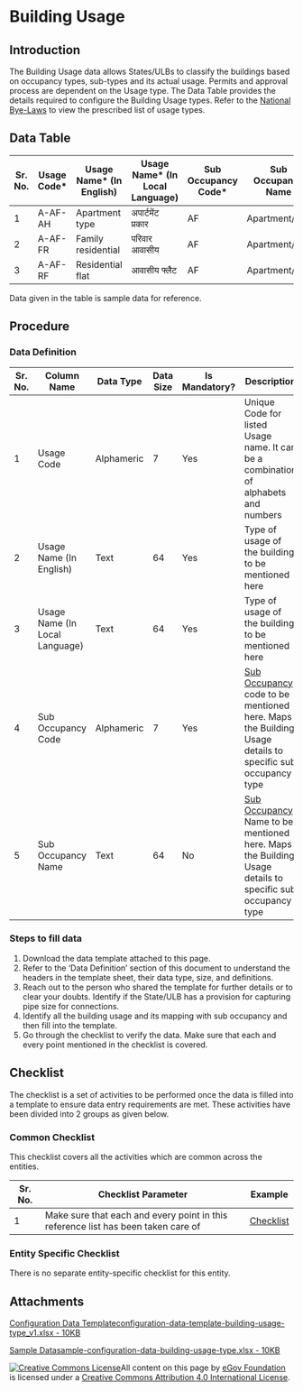 # Building Usage

## Introduction <a href="#introduction" id="introduction"></a>

The Building Usage data allows States/ULBs to classify the buildings based on occupancy types, sub-types and its actual usage. Permits and approval process are dependent on the Usage type. The Data Table provides the details required to configure the Building Usage types. Refer to the [National Bye-Laws](http://mohua.gov.in/upload/uploadfiles/files/Chap-4.pdf) to view the prescribed list of usage types.

## Data Table <a href="#data-table" id="data-table"></a>

| Sr. No. | Usage Code\* | Usage Name\* (In English) | Usage Name\* (In Local Language) | Sub Occupancy Code\* | Sub Occupancy Name |
| ------- | ------------ | ------------------------- | -------------------------------- | -------------------- | ------------------ |
| 1       | A-AF-AH      | Apartment type            | अपार्टमेंट प्रकार                | AF                   | Apartment/Flat     |
| 2       | A-AF-FR      | Family residential        | परिवार आवासीय                    | AF                   | Apartment/Flat     |
| 3       | A-AF-RF      | Residential flat          | आवासीय फ्लैट                     | AF                   | Apartment/Flat     |

Data given in the table is sample data for reference.

## Procedure <a href="#procedure" id="procedure"></a>

### Data Definition <a href="#data-definition" id="data-definition"></a>

| Sr. No. | Column Name                    | Data Type  | Data Size | Is Mandatory? | Description                                                                                                                           |
| ------- | ------------------------------ | ---------- | --------- | ------------- | ------------------------------------------------------------------------------------------------------------------------------------- |
| 1       | Usage Code                     | Alphameric | 7         | Yes           | Unique Code for listed Usage name. It can be a combination of alphabets and numbers                                                   |
| 2       | Usage Name (In English)        | Text       | 64        | Yes           | Type of usage of the building to be mentioned here                                                                                    |
| 3       | Usage Name (In Local Language) | Text       | 64        | Yes           | Type of usage of the building to be mentioned here                                                                                    |
| 4       | Sub Occupancy Code             | Alphameric | 7         | Yes           | [​Sub Occupancy ](building-sub-occupancy.md)code to be mentioned here. Maps the Building Usage details to specific sub occupancy type |
| 5       | Sub Occupancy Name             | Text       | 64        | No            | ​[Sub Occupancy](building-sub-occupancy.md) Name to be mentioned here. Maps the Building Usage details to specific sub occupancy type |

### Steps to fill data <a href="#steps-to-fill-data" id="steps-to-fill-data"></a>

1. Download the data template attached to this page.
2. Refer to the ‘Data Definition’ section of this document to understand the headers in the template sheet, their data type, size, and definitions.
3. Reach out to the person who shared the template for further details or to clear your doubts. Identify if the State/ULB has a provision for capturing pipe size for connections.
4. Identify all the building usage and its mapping with sub occupancy and then fill into the template.
5. Go through the checklist to verify the data. Make sure that each and every point mentioned in the checklist is covered.

## Checklist <a href="#checklist" id="checklist"></a>

The checklist is a set of activities to be performed once the data is filled into a template to ensure data entry requirements are met. These activities have been divided into 2 groups as given below.

### Common Checklist <a href="#common-checklist" id="common-checklist"></a>

This checklist covers all the activities which are common across the entities.

| Sr. No. | Checklist Parameter                                                               | Example                                                                                                                      |
| ------- | --------------------------------------------------------------------------------- | ---------------------------------------------------------------------------------------------------------------------------- |
| 1       | Make sure that each and every point in this reference list has been taken care of | ​[Checklist](https://docs.digit.org/configure-digit/configuring-master-data-templates/module-setup/common-config/checklist)​ |

### Entity Specific Checklist <a href="#entity-specific-checklist" id="entity-specific-checklist"></a>

There is no separate entity-specific checklist for this entity.

## Attachments <a href="#attachments" id="attachments"></a>

[Configuration Data Templateconfiguration-data-template-building-usage-type\_v1.xlsx - 10KB](https://firebasestorage.googleapis.com/v0/b/gitbook-28427.appspot.com/o/assets%2F-MERG\_iQW5oN4ukgXP8K%2Fsync%2F2cb3aef2b52df329e1108973d34a0c89d67a7d60.xlsx?generation=1602050610682994\&alt=media)

[Sample Datasample-configuration-data-building-usage-type.xlsx - 10KB](https://firebasestorage.googleapis.com/v0/b/gitbook-28427.appspot.com/o/assets%2F-MERG\_iQW5oN4ukgXP8K%2Fsync%2F9fc10e74b92d8ea4ede500f66d5006e87495c96f.xlsx?generation=1602050610861931\&alt=media)

[![Creative Commons License](https://i.creativecommons.org/l/by/4.0/80x15.png)](http://creativecommons.org/licenses/by/4.0/)All content on this page by [eGov Foundation ](https://egov.org.in)is licensed under a [Creative Commons Attribution 4.0 International License](http://creativecommons.org/licenses/by/4.0/).[\
](https://docs.digit.org/configure-digit/configuring-master-data-templates/module-setup/obpas-data/building-sub-occupancy)
